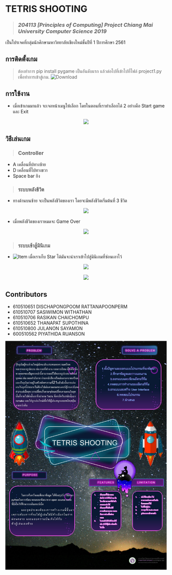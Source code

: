 # TETRIS SHOOTING 
> ### *204113 [Principles of Computing] Project Chiang Mai University Computer Science 2019*
เป็นโปรเจคที่กลุ่มนักศึกษามหาวิทยาลัยเชียงใหม่ชั้นปีที่ 1 ปีการศึกษา 2561

## การติดตั้งเกม
> ต้องทำการ pip install pygame เป็นอันดับแรก แล้วต่อไปที่เข้าไปที่ไฟล์ project1.py เพื่อทำการเข้าสู่เกม.
![Download](https://www.img.in.th/images/c62fd314fa73ab7668322471d2c3d110.jpg "Download")

## การใช้งาน
- เมื่อเข้าเกมมาแล้ว จะเจอหน้าเมนูให้เลือก โดยในตอนที่เราทำเลือกได้ 2 อย่างคือ Start game และ Exit

<p align="center">
  <img src="https://www.img.in.th/images/5ef8266cbe20fd27ad9e8560a46d35e1.jpg"/>
</p>

## วิธีเล่นเกม
  > ### Controller
   - A เคลื่อนที่ปทางซ้าย
   - D เคลื่อนที่ไปทางขวา
   - Space bar ยิง

> ### ระบบพลังชีวิต 
  - ทางด้านบนซ้าย จะเป็นพลังชีวิตของเรา โดยจะมีพลังชีวิตเริ่มต้นที่ 3 ชีวิต
<p align="center">
  <img src="https://www.img.in.th/images/413b82bae15a4f95c5232fccc60b493b.jpg"/>
</p>

- เมื่อพลังชีวิตของเราหมดจะ Game Over
<p align="center">
  <img src="https://www.img.in.th/images/ddda5a4fe33ce2972e35d33768d044ba.jpg"/>
</p>

> ### ระบบเข้าสู้มินิเกม 
  - ![Item](https://www.img.in.th/images/5f462fccc22776d7f5f206e193ddb059.png "Item") เมื่อเราเก็บ Star ได้มันจะนำเราเข้าไปสู่มินิเกมที่ซ่อนเอาไว้  
<p align="center">
  <img src="https://www.img.in.th/images/65d6989d7eb42f2ffded61698b862cf8.jpg"/>
</p>

<p align="center">
  <img src="https://www.img.in.th/images/fc70ccaba4e8e23fef8119da9f4b2334.jpg"/>
</p>

## Contributors
* 610510651 DISCHAPONGPOOM RATTANAPOONPERM
* 610510707 SASIWIMON WITHATHAN 
* 610510706 RASIKAN CHAICHOMPU
* 610510652 THANAPAT SUPOTHINA
* 610510800 JULANON SAYAMON
* 600510562 PIYATHIDA RUANSON

![Poster](Poster.jpg "Poster")






